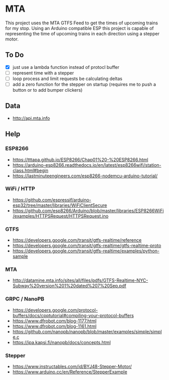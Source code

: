 
# MTA

This project uses the MTA GTFS Feed to get the times of upcoming trains for my stop. Using an Arduino compatible ESP this project is capable of representing the time of upcoming trains in each direction using a stepper motor.

## To Do
- [x] just use a lambda function instead of protocl buffer
- [ ] represent time with a stepper
- [ ] loop process and limit requests be calculating deltas
- [ ] add a zero function for the stepper on startup (requires me to push a button or to add bumper clickers)

## Data
- http://api.mta.info

## Help

### ESP8266
- https://tttapa.github.io/ESP8266/Chap01%20-%20ESP8266.html
- https://arduino-esp8266.readthedocs.io/en/latest/esp8266wifi/station-class.html#begin
- https://lastminuteengineers.com/esp8266-nodemcu-arduino-tutorial/

### WiFi / HTTP
- https://github.com/espressif/arduino-esp32/tree/master/libraries/WiFiClientSecure
- https://github.com/esp8266/Arduino/blob/master/libraries/ESP8266WiFi/examples/HTTPSRequest/HTTPSRequest.ino

### GTFS
- https://developers.google.com/transit/gtfs-realtime/reference
- https://developers.google.com/transit/gtfs-realtime/gtfs-realtime-proto
- https://developers.google.com/transit/gtfs-realtime/examples/python-sample

### MTA
- http://datamine.mta.info/sites/all/files/pdfs/GTFS-Realtime-NYC-Subway%20version%201%20dated%207%20Sep.pdf

### GRPC / NanoPB
- https://developers.google.com/protocol-buffers/docs/cpptutorial#compiling-your-protocol-buffers
- https://www.dfrobot.com/blog-1177.html
- https://www.dfrobot.com/blog-1161.html
- https://github.com/nanopb/nanopb/blob/master/examples/simple/simple.c
- https://jpa.kapsi.fi/nanopb/docs/concepts.html

### Stepper
- https://www.instructables.com/id/BYJ48-Stepper-Motor/
- https://www.arduino.cc/en/Reference/StepperExample

